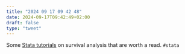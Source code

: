 ```yaml
---
title: "2024 09 17 09 42 48"
date: 2024-09-17T09:42:49+02:00
draft: false
type: "tweet"
---
```

Some [Stata tutorials](https://www.pauldickman.com/software/stata/) on survival analysis that are worth a read. `#stata`


